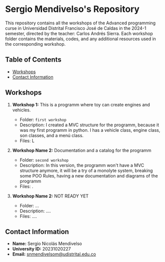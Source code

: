 # Sergio Mendivelso's Repository

This repository contains all the workshops of the Advanced programming curse in Universidad Distrital Francisco José de Caldas in the 2024-1 semester, directed by the teacher: Carlos Andrés Sierra. 
Each workshop folder contains the materials, codes, and any additional resources used in the corresponding workshop.

## Table of Contents

- [Workshops](#workshops)
- [Contact Information](#contact-information)

## Workshops

1. **Workshop 1:** This is a programm where toy can create engines and vehicles.
    - Folder: `first workshop`
    - Description: I created a MVC structure for the programm, because it was my first programm in python. I has a vehicle class, engine class, son classes, and a menú class.
    - Files: L

2. **Workshop Name 2:** Documentation and a catalog for the programm
    - Folder: `second workshop`
    - Description: In this version, the programm won't have a MVC structure anymore, it will be a try of a monolyte system, breaking some POO Rules, having a new documentation and diagrams of the programm
    - Files: .

2. **Workshop Name 2:** NOT READY YET
    - Folder: ...
    - Description: ....
    - Files: ....

   
## Contact Information

- **Name:** Sergio Nicolás Mendivelso
- **University ID:** 20231020227
- **Email:** snmendivelsom@udistrital.edu.co
